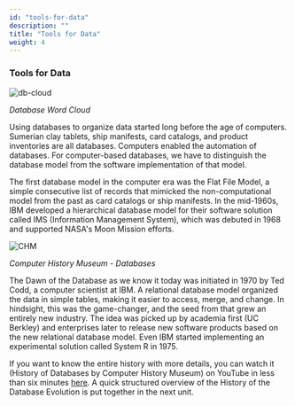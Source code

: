 ```yaml
---
id: "tools-for-data"
description: ""
title: "Tools for Data"
weight: 4
---
```


### **Tools for Data**

![db-cloud](db-word-cloud.png) 

*Database Word Cloud*

Using databases to organize data started long before the age of computers. Sumerian clay tablets, ship manifests, card catalogs, and product inventories are all databases. Computers enabled the automation of databases. For computer-based databases, we have to distinguish the database model from the software implementation of that model.

The first database model in the computer era was the Flat File Model, a simple consecutive list of records that mimicked the non-computational model from the past as card catalogs or ship manifests. In the mid-1960s, IBM developed a hierarchical database model for their software solution called IMS (Information Management System), which was debuted in 1968 and supported NASA's Moon Mission efforts.

![CHM](CHM.png) 

*Computer History Museum - Databases*

The Dawn of the Database as we know it today was initiated in 1970 by Ted Codd, a computer scientist at IBM. A relational database model organized the data in simple tables, making it easier to access, merge, and change. In hindsight, this was the game-changer, and the seed from that grew an entirely new industry. The idea was picked up by academia first (UC Berkley) and enterprises later to release new software products based on the new relational database model. Even IBM started implementing an experimental solution called System R in 1975.

If you want to know the entire history with more details, you can watch it (History of Databases by Computer History Museum) on YouTube in less than six minutes [here](https://www.youtube.com/watch?v=KG-mqHoXOXY). A quick structured overview of the History of the Database Evolution is put together in the next unit.